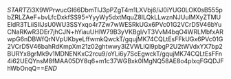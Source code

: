 $START$Zi3X9WPrwucGI66DbmTIJ3pPZgT4m1LXVbj6/iJ0iYUG0LOK0sB555pbZRLZAeF+bvLfcDxkfSS95+YyyWy5dxtMquZ8ILQkLLwznNJUulMXyZTMUEldR3TLiiSIIJsU0WU3SSYxqo4r7Zw7wWESRkUGx6PVc01G2VCrD5V46bYuCNaRKwR3DEr7jhCJN+hYiauUHlW79B3yVKBgI/vT3VvM4bqO4WRLMbfxARwpG6nDBWfQrNVpUKbyeLffwmkQwckT/gqujMK74CQLtEsFFkUGx6PVc01G2VCrD5V46bahRdKmpXm21z02ghtwwy3lZVWLlQl9pbgP2U2tWVdxYX7bp2BURYx8grMk9v1MDNENKxC2rcu9/oYLi6y7ScEgwckT/gqujMK74CQLtEsFFn4i62UEQYnsM8fMAA05DY8q6+m1c37WGBxk0IMgNQ58AE8o4plxqFGQDJFhWbOnqQ==$END$